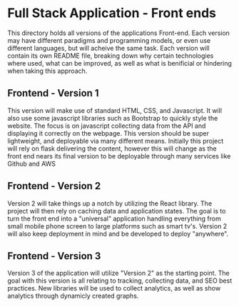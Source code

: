 # Full Stack Application - Front ends
This directory holds all versions of the applications Front-end. Each version may have different paradigms and programming models, or even use different languages, but will acheive the same task. Each version will contain its own README file, breaking down why certain technologies where used, what can be improved, as well as what is benificial or hindering when taking this approach.

## Frontend - Version 1
This version will make use of standard HTML, CSS, and Javascript. It will also use some javascript libraries such as Bootstrap to quickly style the website. The focus is on javascript collecting data from the API and displaying it correctly on the webpage. This version should be super lightweight, and deployable via many different means. Initially this project will rely on flask delivering the content, however this will change as the front end nears its final version to be deployable through many services like Github and AWS

## Frontend - Version 2
Version 2 will take things up a notch by utilizing the React library. The project will then rely on caching data and application states. The goal is to turn the front end into a "universal" application handling everything from small mobile phone screen to large platforms such as smart tv's. Version 2 will also keep deployment in mind and be developed to deploy "anywhere".

## Frontend - Version 3
Version 3 of the application will utilize "Version 2" as the starting point. The goal with this version is all relating to tracking, collecting data, and SEO best practices. New libraries will be used to collect analytics, as well as show analytics through dynamicly created graphs.